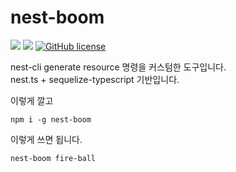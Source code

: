 # nest-boom

![](https://img.shields.io/badge/language-Node-yellow) ![](https://img.shields.io/badge/version-0.7.0-brightgreen) [![GitHub license](https://img.shields.io/badge/license-MIT-blue.svg)]()

nest-cli generate resource 명령을 커스텀한 도구입니다.  
nest.ts + sequelize-typescript 기반입니다.

이렇게 깔고

```
npm i -g nest-boom
```

이렇게 쓰면 됩니다.

```
nest-boom fire-ball
```
